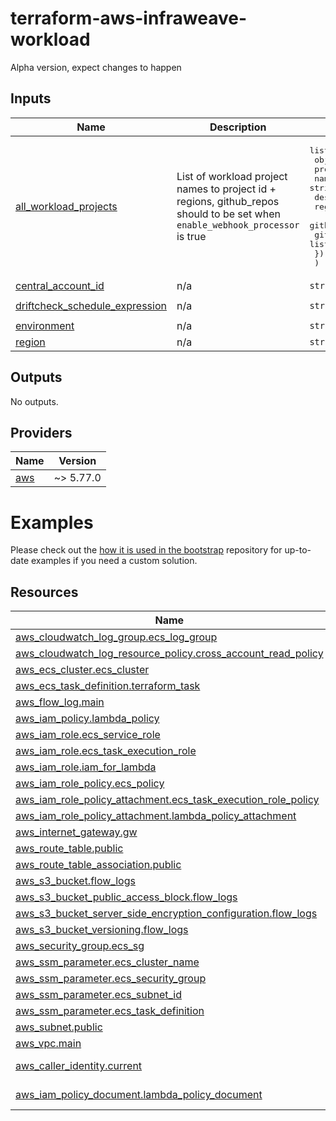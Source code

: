 # terraform-aws-infraweave-workload

Alpha version, expect changes to happen

<!-- BEGIN_TF_DOCS -->

<!-- END_TF_DOCS -->
<!-- BEGINNING OF PRE-COMMIT-TERRAFORM DOCS HOOK -->


## Inputs

| Name | Description | Type | Default | Required |
|------|-------------|------|---------|:--------:|
| <a name="input_all_workload_projects"></a> [all\_workload\_projects](#input\_all\_workload\_projects) | List of workload project names to project id + regions, github\_repos should to be set when `enable_webhook_processor` is true | <pre>list(<br/>    object({<br/>      project_id          = string<br/>      name                = string<br/>      description         = string<br/>      regions             = list(string)<br/>      github_repos_deploy = list(string)<br/>      github_repos_oidc   = list(string)<br/>    })<br/>  )</pre> | `[]` | no |
| <a name="input_central_account_id"></a> [central\_account\_id](#input\_central\_account\_id) | n/a | `string` | `null` | no |
| <a name="input_driftcheck_schedule_expression"></a> [driftcheck\_schedule\_expression](#input\_driftcheck\_schedule\_expression) | n/a | `string` | `"rate(2 minutes)"` | no |
| <a name="input_environment"></a> [environment](#input\_environment) | n/a | `string` | n/a | yes |
| <a name="input_region"></a> [region](#input\_region) | n/a | `string` | n/a | yes |

## Outputs

No outputs.

## Providers

| Name | Version |
|------|---------|
| <a name="provider_aws"></a> [aws](#provider\_aws) | ~> 5.77.0 |

# Examples

Please check out the [how it is used in the bootstrap](https://github.com/infraweave-io/aws-bootstrap/blob/main/central.tf) repository for up-to-date examples if you need a custom solution.

## Resources

| Name | Type |
|------|------|
| [aws_cloudwatch_log_group.ecs_log_group](https://registry.terraform.io/providers/hashicorp/aws/latest/docs/resources/cloudwatch_log_group) | resource |
| [aws_cloudwatch_log_resource_policy.cross_account_read_policy](https://registry.terraform.io/providers/hashicorp/aws/latest/docs/resources/cloudwatch_log_resource_policy) | resource |
| [aws_ecs_cluster.ecs_cluster](https://registry.terraform.io/providers/hashicorp/aws/latest/docs/resources/ecs_cluster) | resource |
| [aws_ecs_task_definition.terraform_task](https://registry.terraform.io/providers/hashicorp/aws/latest/docs/resources/ecs_task_definition) | resource |
| [aws_flow_log.main](https://registry.terraform.io/providers/hashicorp/aws/latest/docs/resources/flow_log) | resource |
| [aws_iam_policy.lambda_policy](https://registry.terraform.io/providers/hashicorp/aws/latest/docs/resources/iam_policy) | resource |
| [aws_iam_role.ecs_service_role](https://registry.terraform.io/providers/hashicorp/aws/latest/docs/resources/iam_role) | resource |
| [aws_iam_role.ecs_task_execution_role](https://registry.terraform.io/providers/hashicorp/aws/latest/docs/resources/iam_role) | resource |
| [aws_iam_role.iam_for_lambda](https://registry.terraform.io/providers/hashicorp/aws/latest/docs/resources/iam_role) | resource |
| [aws_iam_role_policy.ecs_policy](https://registry.terraform.io/providers/hashicorp/aws/latest/docs/resources/iam_role_policy) | resource |
| [aws_iam_role_policy_attachment.ecs_task_execution_role_policy](https://registry.terraform.io/providers/hashicorp/aws/latest/docs/resources/iam_role_policy_attachment) | resource |
| [aws_iam_role_policy_attachment.lambda_policy_attachment](https://registry.terraform.io/providers/hashicorp/aws/latest/docs/resources/iam_role_policy_attachment) | resource |
| [aws_internet_gateway.gw](https://registry.terraform.io/providers/hashicorp/aws/latest/docs/resources/internet_gateway) | resource |
| [aws_route_table.public](https://registry.terraform.io/providers/hashicorp/aws/latest/docs/resources/route_table) | resource |
| [aws_route_table_association.public](https://registry.terraform.io/providers/hashicorp/aws/latest/docs/resources/route_table_association) | resource |
| [aws_s3_bucket.flow_logs](https://registry.terraform.io/providers/hashicorp/aws/latest/docs/resources/s3_bucket) | resource |
| [aws_s3_bucket_public_access_block.flow_logs](https://registry.terraform.io/providers/hashicorp/aws/latest/docs/resources/s3_bucket_public_access_block) | resource |
| [aws_s3_bucket_server_side_encryption_configuration.flow_logs](https://registry.terraform.io/providers/hashicorp/aws/latest/docs/resources/s3_bucket_server_side_encryption_configuration) | resource |
| [aws_s3_bucket_versioning.flow_logs](https://registry.terraform.io/providers/hashicorp/aws/latest/docs/resources/s3_bucket_versioning) | resource |
| [aws_security_group.ecs_sg](https://registry.terraform.io/providers/hashicorp/aws/latest/docs/resources/security_group) | resource |
| [aws_ssm_parameter.ecs_cluster_name](https://registry.terraform.io/providers/hashicorp/aws/latest/docs/resources/ssm_parameter) | resource |
| [aws_ssm_parameter.ecs_security_group](https://registry.terraform.io/providers/hashicorp/aws/latest/docs/resources/ssm_parameter) | resource |
| [aws_ssm_parameter.ecs_subnet_id](https://registry.terraform.io/providers/hashicorp/aws/latest/docs/resources/ssm_parameter) | resource |
| [aws_ssm_parameter.ecs_task_definition](https://registry.terraform.io/providers/hashicorp/aws/latest/docs/resources/ssm_parameter) | resource |
| [aws_subnet.public](https://registry.terraform.io/providers/hashicorp/aws/latest/docs/resources/subnet) | resource |
| [aws_vpc.main](https://registry.terraform.io/providers/hashicorp/aws/latest/docs/resources/vpc) | resource |
| [aws_caller_identity.current](https://registry.terraform.io/providers/hashicorp/aws/latest/docs/data-sources/caller_identity) | data source |
| [aws_iam_policy_document.lambda_policy_document](https://registry.terraform.io/providers/hashicorp/aws/latest/docs/data-sources/iam_policy_document) | data source |
<!-- END OF PRE-COMMIT-TERRAFORM DOCS HOOK -->
